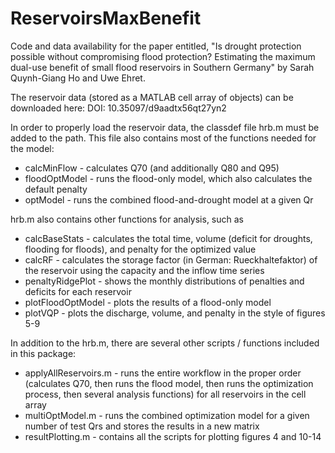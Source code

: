 # ReservoirsMaxBenefit
Code and data availability for the paper entitled, "Is drought protection possible without compromising flood protection? Estimating the maximum dual-use benefit of small flood reservoirs in Southern Germany" by Sarah Quynh-Giang Ho and Uwe Ehret.

The reservoir data (stored as a MATLAB cell array of objects) can be downloaded here: 	DOI: 10.35097/d9aadtx56qt27yn2

In order to properly load the reservoir data, the classdef file hrb.m must be added to the path. This file also contains most of the functions needed for the model:
  - calcMinFlow          - calculates Q70 (and additionally Q80 and Q95)
  - floodOptModel        - runs the flood-only model, which also calculates the default penalty
  - optModel             - runs the combined flood-and-drought model at a given Qr

hrb.m also contains other functions for analysis, such as
  - calcBaseStats        - calculates the total time, volume (deficit for droughts, flooding for floods), and penalty for the optimized value
  - calcRF               - calculates the storage factor (in German: Rueckhaltefaktor) of the reservoir using the capacity and the inflow time series
  - penaltyRidgePlot     - shows the monthly distributions of penalties and deficits for each reservoir 
  - plotFloodOptModel    - plots the results of a flood-only model
  - plotVQP              - plots the discharge, volume, and penalty in the style of figures 5-9

In addition to the hrb.m, there are several other scripts / functions included in this package:
  - applyAllReservoirs.m - runs the entire workflow in the proper order (calculates Q70, then runs the flood model, then runs the optimization process, then several analysis functions) for all reservoirs in the cell array
  - multiOptModel.m      - runs the combined optimization model for a given number of test Qrs and stores the results in a new matrix
  - resultPlotting.m     - contains all the scripts for plotting figures 4 and 10-14
